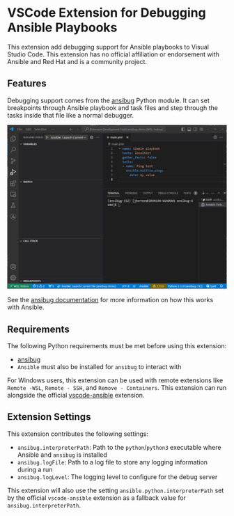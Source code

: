 # VSCode Extension for Debugging Ansible Playbooks
This extension add debugging support for Ansible playbooks to Visual Studio Code.
This extension has no official affiliation or endorsement with Ansible and Red Hat and is a community project.

## Features
Debugging support comes from the [ansibug](https://pypi.org/project/ansibug/) Python module.
It can set breakpoints through Ansible playbook and task files and step through the tasks inside that file like a normal debugger.

![](images/set_breakpoint.gif)

See the [ansibug documentation](https://ansible-community.github.io/ansibug/) for more information on how this works with Ansible.

## Requirements
The following Python requirements must be met before using this extension:

+ [ansibug](https://github.com/ansible-community/ansibug)
+ `Ansible` must also be installed for `ansibug` to interact with

For Windows users, this extension can be used with remote extensions like `Remote -WSL`, `Remote - SSH`, and `Remove - Containers`.
This extension can run alongside the official [vscode-ansible](https://github.com/ansible/vscode-ansible) extension.

## Extension Settings
This extension contributes the following settings:

+ `ansibug.interpreterPath`: Path to the `python`/`python3` executable where Ansible and `ansibug` is installed
+ `ansibug.logFile`: Path to a log file to store any logging information during a run
+ `ansibug.logLevel`: The logging level to configure for the debug server

This extension will also use the setting `ansible.python.interpreterPath` set by the official `vscode-ansible` extension as a fallback value for `ansibug.interpreterPath`.
